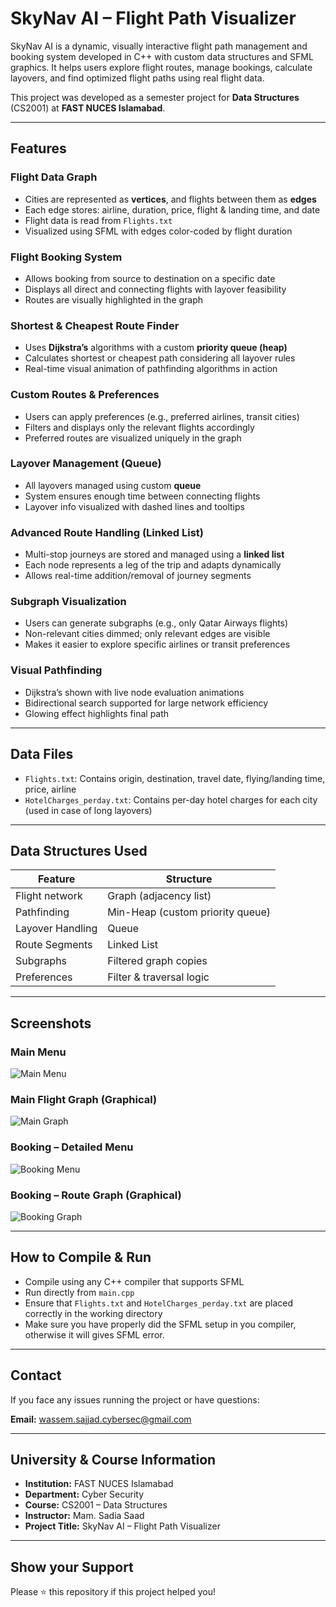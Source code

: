 # SkyNav AI – Flight Path Visualizer

SkyNav AI is a dynamic, visually interactive flight path management and booking system developed in C++ with custom data structures and SFML graphics. It helps users explore flight routes, manage bookings, calculate layovers, and find optimized flight paths using real flight data.

This project was developed as a semester project for **Data Structures** (CS2001) at **FAST NUCES Islamabad**.

---

## Features

### Flight Data Graph
- Cities are represented as **vertices**, and flights between them as **edges**
- Each edge stores: airline, duration, price, flight & landing time, and date
- Flight data is read from `Flights.txt`
- Visualized using SFML with edges color-coded by flight duration

### Flight Booking System
- Allows booking from source to destination on a specific date
- Displays all direct and connecting flights with layover feasibility
- Routes are visually highlighted in the graph

### Shortest & Cheapest Route Finder
- Uses **Dijkstra’s** algorithms with a custom **priority queue (heap)**
- Calculates shortest or cheapest path considering all layover rules
- Real-time visual animation of pathfinding algorithms in action

### Custom Routes & Preferences
- Users can apply preferences (e.g., preferred airlines, transit cities)
- Filters and displays only the relevant flights accordingly
- Preferred routes are visualized uniquely in the graph

### Layover Management (Queue)
- All layovers managed using custom **queue**
- System ensures enough time between connecting flights
- Layover info visualized with dashed lines and tooltips

### Advanced Route Handling (Linked List)
- Multi-stop journeys are stored and managed using a **linked list**
- Each node represents a leg of the trip and adapts dynamically
- Allows real-time addition/removal of journey segments

### Subgraph Visualization
- Users can generate subgraphs (e.g., only Qatar Airways flights)
- Non-relevant cities dimmed; only relevant edges are visible
- Makes it easier to explore specific airlines or transit preferences

### Visual Pathfinding
- Dijkstra’s shown with live node evaluation animations
- Bidirectional search supported for large network efficiency
- Glowing effect highlights final path

---

## Data Files

- `Flights.txt`: Contains origin, destination, travel date, flying/landing time, price, airline
- `HotelCharges_perday.txt`: Contains per-day hotel charges for each city (used in case of long layovers)

---

## Data Structures Used

| Feature | Structure |
|--------|-----------|
| Flight network | Graph (adjacency list) |
| Pathfinding | Min-Heap (custom priority queue) |
| Layover Handling | Queue |
| Route Segments | Linked List |
| Subgraphs | Filtered graph copies |
| Preferences | Filter & traversal logic |

---

## Screenshots

### Main Menu
![Main Menu](docs/main_menu.PNG)

### Main Flight Graph (Graphical)
![Main Graph](docs/main_graph.PNG)

### Booking – Detailed Menu
![Booking Menu](docs/book_flight1.PNG)

### Booking – Route Graph (Graphical)
![Booking Graph](docs/book_flight2.PNG)

---

## How to Compile & Run

- Compile using any C++ compiler that supports SFML
- Run directly from `main.cpp`
- Ensure that `Flights.txt` and `HotelCharges_perday.txt` are placed correctly in the working directory
- Make sure you have properly did the SFML setup in you compiler, otherwise it will gives SFML error.
---

## Contact

If you face any issues running the project or have questions:

**Email:** wassem.sajjad.cybersec@gmail.com

---

## University & Course Information

- **Institution:** FAST NUCES Islamabad  
- **Department:** Cyber Security 
- **Course:** CS2001 – Data Structures  
- **Instructor:** Mam. Sadia Saad 
- **Project Title:** SkyNav AI – Flight Path Visualizer 

---

## Show your Support

Please ⭐️ this repository if this project helped you!
